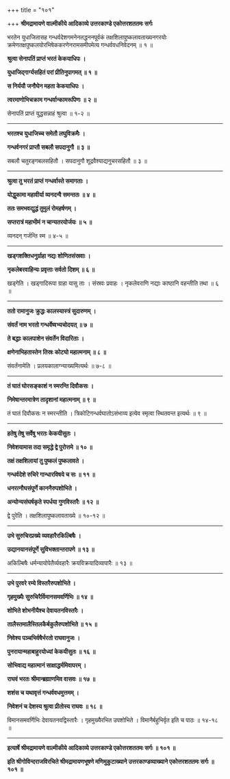 +++
title = "१०१"

+++
**श्रीमद्रामायणे वाल्मीकीये आदिकाव्ये उत्तरकाण्डे एकोत्तरशततमः सर्गः**

भरतेन युधाजितासह गन्धर्वदेशगमनेनतद्धननपूर्वकं तक्षशिलापुष्कलावताख्यनगरयोः क्रमेणतक्षपुष्कलयोरभिषेककरणेनरामसमीपमेत्य गन्धर्ववधनिवेदनम् ॥ १ ॥

**श्रुत्वा सेनापतिं प्राप्तं भरतं केकयाधिपः ।**

**युधाजिद्गार्ग्यसहितं परां प्रीतिनुपागमत् ॥ १ ॥**

**स निर्ययौ जनौघेन महता केकयाधिपः ।**

**त्वरमाणोभिचक्राम गन्धर्वान्कामरूपिणः ॥ २ ॥**

सेनापतिं प्राप्तं युद्धसन्नाहं श्रुत्वा ॥ १-२ ॥

****

**भरतश्च युधाजिच्च समेतौ लघुविक्रमैः ।**

**गन्धर्वनगरं प्राप्तौ सबलौ सपदानुगौ ॥ ३ ॥**

सबलौ चतुरङ्गबलसहितौ । सपदानुगौ शूद्रवैश्याद्यनुचरसहितौ ॥ ३ ॥

****

**श्रुत्वा तु भरतं प्राप्तं गन्धर्वास्ते समागताः ।**

**योद्धुकामा महावीर्या व्यनदन्वै समन्ततः ॥ ४ ॥**

**ततः समभवद्युद्धं तुमुलं रोमहर्षणम् ।**

**सप्तरात्रं महाभीमं न चान्यतरयोर्जयः ॥ ५ ॥**

व्यनदन् गर्जन्ति स्म ॥ ४-५ ॥

****

**खड्गशक्तिधनुर्ग्राहा नद्यः शोणितसंस्रवाः ।**

**नृकलेबरवाहिन्यः प्रवृत्ताः सर्वतो दिशम् ॥ ६ ॥**

खड्गेति । खड्गादिरूपा ग्राहा यासु ताः । संस्रवः प्रवाहः । नृकलेवराणि नद्याः काष्ठानि वहन्तीति तथा ॥ ६ ॥

****

**ततो रामानुजः क्रुद्धः कालस्यास्त्रं सुदारुणम् ।**

**संवर्तं नाम भरतो गन्धर्वेष्वभ्यचोदयत् ॥ ७ ॥**

**ते बद्धाः कालपाशेन संवर्तेन विदारिताः ।**

**क्षणेनाभिहतास्तेन तिस्रः कोट्यो महात्मनाम् ॥ ८ ॥**

संवर्तंनामेति । प्रलयकालाग्न्याख्यमित्यर्थः ॥ ७-८ ॥

****

**तं घातं घोरसङ्काशं न स्मरन्ति दिवौकसः ।**

**निमेषान्तरमात्रेण तादृशानां महात्मनाम् ॥ ९ ॥**

तं घातं दिवौकसः न स्मरन्तीति । त्रिकोटिगन्धर्वघातोऽसंभाव्य इत्येव स्मृत्वा स्थितवन्त इत्यर्थः ॥ ९ ॥

****

**हतेषु तेषु सर्वेषु भरतः केकयीसुतः ।**

**निवेशयामास तदा समृद्धे द्वे पुरोत्तमे ॥ १० ॥**

**तक्षं तक्षशिलायां तु पुष्कलं पुष्कलावते ।**

**गन्धर्वदेशे रुचिरे गान्धारविषये च सः ॥ ११ ॥**

**धनरत्नौघसंपूर्णे काननैरुपशोभिते ।**

**अन्योन्यसंघर्षकृते स्पर्धया गुणविस्तरैः ॥ १२ ॥**

द्वे पुरेति । तक्षशिलापुष्कलावताख्ये ॥ १०-१२ ॥

****

**उभे सुरुचिरप्रख्ये व्यवहारैरकिल्बिषैः ।**

**उद्यानयानसंपूर्णे सुविभक्तान्तरापणे ॥ १३ ॥**

अकिल्बिषैः धर्मन्यायोपेतैर्व्यवहारैः क्रयविक्रयादिव्यापारैः ॥ १३ ॥

****

**उभे पुरवरे रम्ये विस्तरैरुपशोभिते ।**

**गृहमुख्यैः सुरुचिरैर्विमानसमवर्णिभिः ॥ १४ ॥**

**शोभिते शोभनीयैश्च देवायतनविस्तरैः ।**

**तालैस्तमालैस्तिलकैर्बकुलैरुपशोभिते ॥ १५ ॥**

**निवेश्य पञ्चभिर्वषैर्भरतो राघवानुजः ।**

**पुनरायान्महाबाहुरयोध्यां केकयीसुतः ॥ १६ ॥**

**सोभिवाद्य महात्मानं साक्षाद्धर्ममिवापरम् ।**

**राघवं भरतः श्रीमान्ब्रह्माणमिव वासवः ॥ १७ ॥**

**शशंस च यथावृत्तं गन्धर्ववधमुत्तमम् ।**

**निवेशनं च देशस्य श्रुत्वा प्रीतोस्य राघवः ॥ १८ ॥**

विमानसमवर्णिभिः देवायतनवद्विस्तारैः । गृहमुख्यैरभित उपशोभिते । विमानैर्बहुभिर्वृत इति च पाठः ॥ १४-१८ ॥

****

**इत्यार्षे श्रीमद्रामायणे वाल्मीकीये आदिकाव्ये उत्तरकाण्डे एकोत्तरशततमः सर्गः ॥ १०१ ॥**

**इति श्रीगोविन्दराजविरचिते श्रीमद्रामायणभूषणे मणिमुकुटाख्याने उत्तरकाण्डव्याख्याने एकोत्तरशततमः सर्गः ॥ १०१ ॥**
